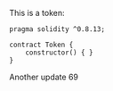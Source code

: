 This is a token: 

```
pragma solidity ^0.8.13;

contract Token {
    constructor() { }
}

```

Another update 69